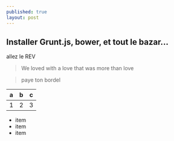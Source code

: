 ```yaml
---
published: true
layout: post
---
```



## Installer Grunt.js, bower, et tout le bazar...

<a class="fa fa-home"></a>

allez le REV  
> We loved with a love that was more than love



> paye ton bordel


a|b|c
---|---|---
1|2|3

- item
- item
- item
